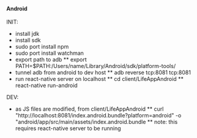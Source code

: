 #### Android

INIT:

* install jdk
* install sdk
* sudo port install npm
* sudo port install watchman
* export path to adb
** export PATH=$PATH:/Users/name/Library/Android/sdk/platform-tools/
* tunnel adb from android to dev host
** adb reverse tcp:8081 tcp:8081
* run react-native server on localhost
** cd client/LifeAppAndroid
** react-native run-android

DEV:

* as JS files are modified, from client/LifeAppAndroid
** curl "http://localhost:8081/index.android.bundle?platform=android" -o "android/app/src/main/assets/index.android.bundle
** note: this requires react-native server to be running

